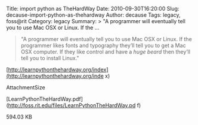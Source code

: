 Title: import python as TheHardWay
Date: 2010-09-30T16:20:00
Slug: decause-import-python-as-thehardway
Author: decause
Tags: legacy, foss@rit
Category: legacy
Summary: > "A programmer will eventually tell you to use Mac OSX or Linux. If the ... 

> "A programmer will eventually tell you to use Mac OSX or Linux. If the
programmer likes fonts and typography they’ll tell you to get a Mac OSX
computer. If they like control and have a _huge beard_ then they’ll tell you
to install Linux."

[http://learnpythonthehardway.org/index](http://learnpythonthehardway.org/inde
x)

AttachmentSize

[LearnPythonTheHardWay.pdf](http://foss.rit.edu/files/LearnPythonTheHardWay.pd
f)

594.03 KB

